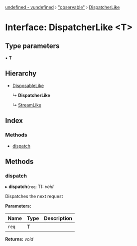 [undefined - vundefined](../README.md) › ["observable"](../modules/_observable_.md) › [DispatcherLike](_observable_.dispatcherlike.md)

# Interface: DispatcherLike <**T**>

## Type parameters

▪ **T**

## Hierarchy

* [DisposableLike](_disposable_.disposablelike.md)

  ↳ **DispatcherLike**

  ↳ [StreamLike](_observable_.streamlike.md)

## Index

### Methods

* [dispatch](_observable_.dispatcherlike.md#dispatch)

## Methods

###  dispatch

▸ **dispatch**(`req`: T): *void*

Dispatches the next request

**Parameters:**

Name | Type | Description |
------ | ------ | ------ |
`req` | T |   |

**Returns:** *void*
